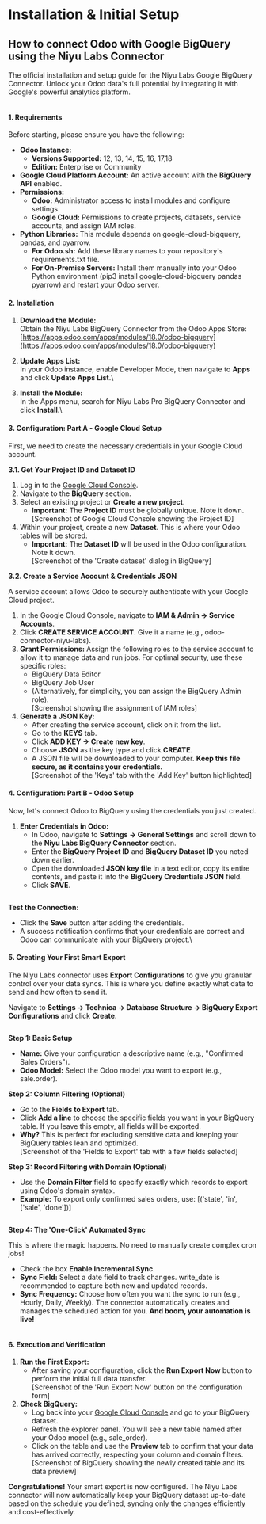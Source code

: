 # Installation & Initial Setup

## **How to connect Odoo with Google BigQuery using the Niyu Labs Connector**

The official installation and setup guide for the Niyu Labs Google BigQuery Connector. Unlock your Odoo data's full potential by integrating it with Google's powerful analytics platform.

<figure><img src="../.gitbook/assets/Big-Query01.gif" alt=""><figcaption></figcaption></figure>

#### **1. Requirements**

Before starting, please ensure you have the following:

* **Odoo Instance:**
  * **Versions Supported:** 12, 13, 14, 15, 16, 17,18
  * **Edition:** Enterprise or Community
* **Google Cloud Platform Account:** An active account with the **BigQuery API** enabled.
* **Permissions:**
  * **Odoo:** Administrator access to install modules and configure settings.
  * **Google Cloud:** Permissions to create projects, datasets, service accounts, and assign IAM roles.
* **Python Libraries:** This module depends on google-cloud-bigquery, pandas, and pyarrow.
  * **For Odoo.sh:** Add these library names to your repository's requirements.txt file.
  * **For On-Premise Servers:** Install them manually into your Odoo Python environment (pip3 install google-cloud-bigquery pandas pyarrow) and restart your Odoo server.

#### **2. Installation**

1. **Download the Module:**\
   Obtain the Niyu Labs BigQuery Connector from the Odoo Apps Store:\
   [https://apps.odoo.com/apps/modules/18.0/odoo-bigquery](https://apps.odoo.com/apps/modules/18.0/odoo-bigquery)
2. **Update Apps List:**\
   In your Odoo instance, enable Developer Mode, then navigate to **Apps** and click **Update Apps List**.\

3. **Install the Module:**\
   In the Apps menu, search for Niyu Labs Pro BigQuery Connector and click **Install**.\


#### **3. Configuration: Part A - Google Cloud Setup**

First, we need to create the necessary credentials in your Google Cloud account.

**3.1. Get Your Project ID and Dataset ID**

1. Log in to the [Google Cloud Console](https://www.google.com/url?sa=E\&q=https%3A%2F%2Fconsole.cloud.google.com).
2. Navigate to the **BigQuery** section.
3. Select an existing project or **Create a new project**.
   * **Important:** The **Project ID** must be globally unique. Note it down.\
     \[Screenshot of Google Cloud Console showing the Project ID]
4. Within your project, create a new **Dataset**. This is where your Odoo tables will be stored.
   * **Important:** The **Dataset ID** will be used in the Odoo configuration. Note it down.\
     \[Screenshot of the 'Create dataset' dialog in BigQuery]

**3.2. Create a Service Account & Credentials JSON**

A service account allows Odoo to securely authenticate with your Google Cloud project.

1. In the Google Cloud Console, navigate to **IAM & Admin → Service Accounts**.
2. Click **CREATE SERVICE ACCOUNT**. Give it a name (e.g., odoo-connector-niyu-labs).
3. **Grant Permissions:** Assign the following roles to the service account to allow it to manage data and run jobs. For optimal security, use these specific roles:
   * BigQuery Data Editor
   * BigQuery Job User
   * (Alternatively, for simplicity, you can assign the BigQuery Admin role).\
     \[Screenshot showing the assignment of IAM roles]
4. **Generate a JSON Key:**
   * After creating the service account, click on it from the list.
   * Go to the **KEYS** tab.
   * Click **ADD KEY → Create new key**.
   * Choose **JSON** as the key type and click **CREATE**.
   * A JSON file will be downloaded to your computer. **Keep this file secure, as it contains your credentials.**\
     \[Screenshot of the 'Keys' tab with the 'Add Key' button highlighted]

#### **4. Configuration: Part B - Odoo Setup**

Now, let's connect Odoo to BigQuery using the credentials you just created.

1. **Enter Credentials in Odoo:**
   * In Odoo, navigate to **Settings → General Settings** and scroll down to the **Niyu Labs BigQuery Connector** section.
   * Enter the **BigQuery Project ID** and **BigQuery Dataset ID** you noted down earlier.
   * Open the downloaded **JSON key file** in a text editor, copy its entire contents, and paste it into the **BigQuery Credentials JSON** field.
   * Click **SAVE**.

<figure><img src="../.gitbook/assets/cred.png" alt=""><figcaption></figcaption></figure>

**Test the Connection:**

* Click the **Save** button after adding the credentials.
* A success notification confirms that your credentials are correct and Odoo can communicate with your BigQuery project.\


#### **5. Creating Your First Smart Export**

The Niyu Labs connector uses **Export Configurations** to give you granular control over your data syncs. This is where you define exactly what data to send and how often to send it.

Navigate to **Settings → Technica → Database Structure → BigQuery Export Configurations** and click **Create**.

<figure><img src="../.gitbook/assets/query.png" alt=""><figcaption></figcaption></figure>

**Step 1: Basic Setup**

* **Name:** Give your configuration a descriptive name (e.g., "Confirmed Sales Orders").
* **Odoo Model:** Select the Odoo model you want to export (e.g., sale.order).

**Step 2: Column Filtering (Optional)**

* Go to the **Fields to Export** tab.
* Click **Add a line** to choose the specific fields you want in your BigQuery table. If you leave this empty, all fields will be exported.
* **Why?** This is perfect for excluding sensitive data and keeping your BigQuery tables lean and optimized.\
  \[Screenshot of the 'Fields to Export' tab with a few fields selected]

**Step 3: Record Filtering with Domain (Optional)**

* Use the **Domain Filter** field to specify exactly which records to export using Odoo's domain syntax.
* **Example:** To export only confirmed sales orders, use: \[('state', 'in', \['sale', 'done'])]

<figure><img src="../.gitbook/assets/domain_filtering.png" alt=""><figcaption></figcaption></figure>

**Step 4: The 'One-Click' Automated Sync**

This is where the magic happens. No need to manually create complex cron jobs!

* Check the box **Enable Incremental Sync**.
* **Sync Field:** Select a date field to track changes. write\_date is recommended to capture both new and updated records.
* **Sync Frequency:** Choose how often you want the sync to run (e.g., Hourly, Daily, Weekly). The connector automatically creates and manages the scheduled action for you. **And boom, your automation is live!**

<figure><img src="../.gitbook/assets/incremental.png" alt=""><figcaption></figcaption></figure>

#### **6. Execution and Verification**

1. **Run the First Export:**
   * After saving your configuration, click the **Run Export Now** button to perform the initial full data transfer.\
     \[Screenshot of the 'Run Export Now' button on the configuration form]
2. **Check BigQuery:**
   * Log back into your [Google Cloud Console](https://www.google.com/url?sa=E\&q=https%3A%2F%2Fconsole.cloud.google.com) and go to your BigQuery dataset.
   * Refresh the explorer panel. You will see a new table named after your Odoo model (e.g., sale\_order).
   * Click on the table and use the **Preview** tab to confirm that your data has arrived correctly, respecting your column and domain filters.\
     \[Screenshot of BigQuery showing the newly created table and its data preview]

**Congratulations!** Your smart export is now configured. The Niyu Labs connector will now automatically keep your BigQuery dataset up-to-date based on the schedule you defined, syncing only the changes efficiently and cost-effectively.
